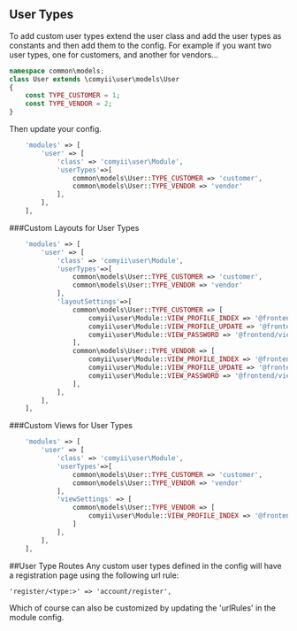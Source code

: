 
## User Types

To add custom user types extend the user class and add the user types as constants and then add them to the config.
For example if you want two user types, one for customers, and another for vendors...

```php
namespace common\models;
class User extends \comyii\user\models\User
{
    const TYPE_CUSTOMER = 1;
    const TYPE_VENDOR = 2;
}
```
Then update your config.
```php
    'modules' => [
        'user' => [
            'class' => 'comyii\user\Module',
            'userTypes'=>[
                common\models\User::TYPE_CUSTOMER => 'customer',
                common\models\User::TYPE_VENDOR => 'vendor'
            ],
        ],
    ],
```

###Custom Layouts for User Types

```php
    'modules' => [
        'user' => [
            'class' => 'comyii\user\Module',
            'userTypes'=>[
                common\models\User::TYPE_CUSTOMER => 'customer',
                common\models\User::TYPE_VENDOR => 'vendor'
            ],
            'layoutSettings'=>[
                common\models\User::TYPE_CUSTOMER => [
                    comyii\user\Module::VIEW_PROFILE_INDEX => '@frontend/views/layouts/customer',
                    comyii\user\Module::VIEW_PROFILE_UPDATE => '@frontend/views/layouts/customer',
                    comyii\user\Module::VIEW_PASSWORD => '@frontend/views/layouts/customer',
                ],
                common\models\User::TYPE_VENDOR => [
                    comyii\user\Module::VIEW_PROFILE_INDEX => '@frontend/views/layouts/vendor',
                    comyii\user\Module::VIEW_PROFILE_UPDATE => '@frontend/views/layouts/vendor',
                    comyii\user\Module::VIEW_PASSWORD => '@frontend/views/layouts/vendor',
                ],
            ],
        ],
    ],
```

###Custom Views for User Types

```php
    'modules' => [
        'user' => [
            'class' => 'comyii\user\Module',
            'userTypes'=>[
                common\models\User::TYPE_CUSTOMER => 'customer',
                common\models\User::TYPE_VENDOR => 'vendor'
            ],
            'viewSettings' => [
                common\models\User::TYPE_VENDOR => [
                    comyii\user\Module::VIEW_PROFILE_INDEX => '@frontend/views/vendor/profile'
                ]
            ],
        ],
    ],
```


##User Type Routes
Any custom user types defined in the config will have a registration page using the following url rule:

```
'register/<type:>' => 'account/register',
```

Which of course can also be customized by updating the 'urlRules' in the module config.
